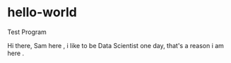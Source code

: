 # hello-world
Test Program

Hi there,
Sam here , i like to be Data Scientist one day, that's a reason i am
here .
